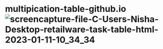 # multipication-table-github.io![screencapture-file-C-Users-Nisha-Desktop-retailware-task-table-html-2023-01-11-10_34_34](https://user-images.githubusercontent.com/114923297/211757697-830535e4-d574-481b-8ccb-265cca7de332.png)
